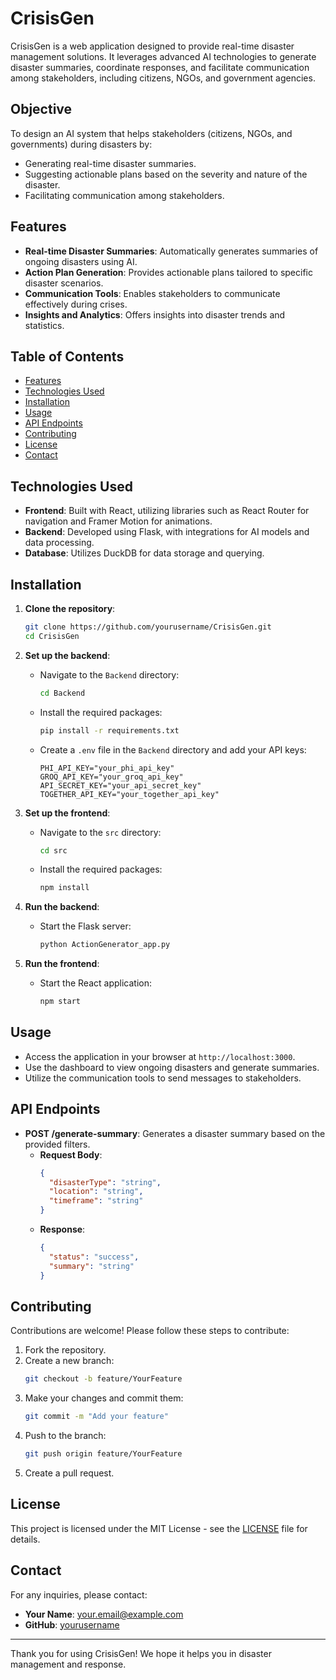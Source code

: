 # CrisisGen

CrisisGen is a web application designed to provide real-time disaster management solutions. It leverages advanced AI technologies to generate disaster summaries, coordinate responses, and facilitate communication among stakeholders, including citizens, NGOs, and government agencies.

## Objective

To design an AI system that helps stakeholders (citizens, NGOs, and governments) during disasters by:

- Generating real-time disaster summaries.
- Suggesting actionable plans based on the severity and nature of the disaster.
- Facilitating communication among stakeholders.

## Features

- **Real-time Disaster Summaries**: Automatically generates summaries of ongoing disasters using AI.
- **Action Plan Generation**: Provides actionable plans tailored to specific disaster scenarios.
- **Communication Tools**: Enables stakeholders to communicate effectively during crises.
- **Insights and Analytics**: Offers insights into disaster trends and statistics.

## Table of Contents

- [Features](#features)
- [Technologies Used](#technologies-used)
- [Installation](#installation)
- [Usage](#usage)
- [API Endpoints](#api-endpoints)
- [Contributing](#contributing)
- [License](#license)
- [Contact](#contact)

## Technologies Used

- **Frontend**: Built with React, utilizing libraries such as React Router for navigation and Framer Motion for animations.
- **Backend**: Developed using Flask, with integrations for AI models and data processing.
- **Database**: Utilizes DuckDB for data storage and querying.

## Installation

1. **Clone the repository**:
   ```bash
   git clone https://github.com/yourusername/CrisisGen.git
   cd CrisisGen
   ```

2. **Set up the backend**:
   - Navigate to the `Backend` directory:
     ```bash
     cd Backend
     ```
   - Install the required packages:
     ```bash
     pip install -r requirements.txt
     ```
   - Create a `.env` file in the `Backend` directory and add your API keys:
     ```plaintext
     PHI_API_KEY="your_phi_api_key"
     GROQ_API_KEY="your_groq_api_key"
     API_SECRET_KEY="your_api_secret_key"
     TOGETHER_API_KEY="your_together_api_key"
     ```

3. **Set up the frontend**:
   - Navigate to the `src` directory:
     ```bash
     cd src
     ```
   - Install the required packages:
     ```bash
     npm install
     ```

4. **Run the backend**:
   - Start the Flask server:
     ```bash
     python ActionGenerator_app.py
     ```

5. **Run the frontend**:
   - Start the React application:
     ```bash
     npm start
     ```

## Usage

- Access the application in your browser at `http://localhost:3000`.
- Use the dashboard to view ongoing disasters and generate summaries.
- Utilize the communication tools to send messages to stakeholders.

## API Endpoints

- **POST /generate-summary**: Generates a disaster summary based on the provided filters.
  - **Request Body**:
    ```json
    {
      "disasterType": "string",
      "location": "string",
      "timeframe": "string"
    }
    ```
  - **Response**:
    ```json
    {
      "status": "success",
      "summary": "string"
    }
    ```

## Contributing

Contributions are welcome! Please follow these steps to contribute:

1. Fork the repository.
2. Create a new branch:
   ```bash
   git checkout -b feature/YourFeature
   ```
3. Make your changes and commit them:
   ```bash
   git commit -m "Add your feature"
   ```
4. Push to the branch:
   ```bash
   git push origin feature/YourFeature
   ```
5. Create a pull request.

## License

This project is licensed under the MIT License - see the [LICENSE](LICENSE) file for details.

## Contact

For any inquiries, please contact:

- **Your Name**: [your.email@example.com](mailto:your.email@example.com)
- **GitHub**: [yourusername](https://github.com/yourusername)

---

Thank you for using CrisisGen! We hope it helps you in disaster management and response.